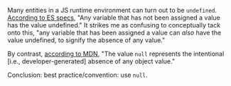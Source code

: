 Many entities in a JS runtime environment can turn out to be `undefined`. [According to ES specs](http://www.ecma-international.org/ecma-262/6.0/#sec-ecmascript-language-types-undefined-type), "Any variable that has not been assigned a value has the value undefined." It strikes me as confusing to conceptually tack onto this, "any variable that has been assigned a value can *also* have the value undefined, to signify the absence of any value."

By contrast, [according to MDN](https://developer.mozilla.org/en-US/docs/Web/JavaScript/Reference/Global_Objects/null), "The value `null` represents the intentional [i.e., developer-generated] absence of any object value."

Conclusion: best practice/convention: use `null`.
